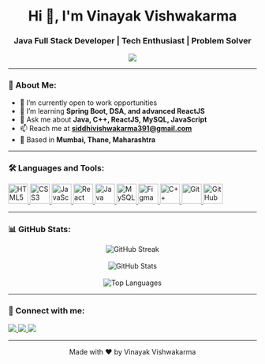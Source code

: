 <h1 align="center">Hi 👋, I'm Vinayak Vishwakarma</h1>
<h3 align="center">Java Full Stack Developer | Tech Enthusiast | Problem Solver</h3>

<p align="center">
  <img src="https://readme-typing-svg.herokuapp.com?color=%23F70000&size=22&center=true&vCenter=true&lines=Java+Full+Stack+Developer;Frontend+%7C+Backend+%7C+Database;ReactJS+%7C+Spring+Boot+%7C+MySQL;Let's+build+something+awesome!+💻" />
</p>

---

### 💫 About Me:
- 🔭 I’m currently open to work opportunities  
- 🌱 I’m learning **Spring Boot, DSA, and advanced ReactJS**  
- 💬 Ask me about **Java, C++, ReactJS, MySQL, JavaScript**  
- 📫 Reach me at **siddhivishwakarma391@gmail.com**  
- 💼 Based in **Mumbai, Thane, Maharashtra**  

---

### 🛠️ Languages and Tools:

<p align="left">
  <a href="https://developer.mozilla.org/en-US/docs/Web/HTML" target="_blank">
    <img src="https://cdn.jsdelivr.net/gh/devicons/devicon/icons/html5/html5-original.svg" alt="HTML5" width="40" height="40"/>
  </a>
  <a href="https://developer.mozilla.org/en-US/docs/Web/CSS" target="_blank">
    <img src="https://cdn.jsdelivr.net/gh/devicons/devicon/icons/css3/css3-original.svg" alt="CSS3" width="40" height="40"/>
  </a>
  <a href="https://developer.mozilla.org/en-US/docs/Web/JavaScript" target="_blank">
    <img src="https://cdn.jsdelivr.net/gh/devicons/devicon/icons/javascript/javascript-original.svg" alt="JavaScript" width="40" height="40"/>
  </a>
  <a href="https://reactjs.org/" target="_blank">
    <img src="https://cdn.jsdelivr.net/gh/devicons/devicon/icons/react/react-original.svg" alt="React" width="40" height="40"/>
  </a>
  <a href="https://www.java.com/" target="_blank">
    <img src="https://cdn.jsdelivr.net/gh/devicons/devicon/icons/java/java-original.svg" alt="Java" width="40" height="40"/>
  </a>
  <a href="https://www.mysql.com/" target="_blank">
    <img src="https://cdn.jsdelivr.net/gh/devicons/devicon/icons/mysql/mysql-original.svg" alt="MySQL" width="40" height="40"/>
  </a>
  <a href="https://www.figma.com/" target="_blank">
    <img src="https://cdn.jsdelivr.net/gh/devicons/devicon/icons/figma/figma-original.svg" alt="Figma" width="40" height="40"/>
  </a>
  <a href="https://cplusplus.com/" target="_blank">
    <img src="https://cdn.jsdelivr.net/gh/devicons/devicon/icons/cplusplus/cplusplus-original.svg" alt="C++" width="40" height="40"/>
  </a>
  <a href="https://git-scm.com/" target="_blank">
    <img src="https://cdn.jsdelivr.net/gh/devicons/devicon/icons/git/git-original.svg" alt="Git" width="40" height="40"/>
  </a>
  <a href="https://github.com/Iam-Vinayak" target="_blank">
    <img src="https://cdn.jsdelivr.net/gh/devicons/devicon/icons/github/github-original.svg" alt="GitHub" width="40" height="40"/>
  </a>
</p>

---

### 📊 GitHub Stats:
<p align="center">
    <img src="https://streak-stats.demolab.com/?user=Iam-Vinayak&theme=tokyonight" alt="GitHub Streak" />
  <br/><br/>
  <img src="https://github-readme-stats.vercel.app/api?username=Iam-Vinayak&show_icons=true&theme=tokyonight" alt="GitHub Stats"/>
  <br/><br/>
  <img src="https://github-readme-stats.vercel.app/api/top-langs/?username=Iam-Vinayak&layout=compact&theme=tokyonight" alt="Top Languages"/>
</p>


---

### 🔗 Connect with me:
<p>
  <a href="https://www.linkedin.com/in/vinayak-vishwakarma-b42876255" target="_blank">
    <img src="https://img.shields.io/badge/LinkedIn-blue?style=for-the-badge&logo=linkedin&logoColor=white" />
  </a>
  <a href="mailto:siddhivishwakarma391@gmail.com" target="_blank">
    <img src="https://img.shields.io/badge/Gmail-D14836?style=for-the-badge&logo=gmail&logoColor=white" />
  </a>
  <a href="https://github.com/Iam-Vinayak" target="_blank">
    <img src="https://img.shields.io/badge/GitHub-333?style=for-the-badge&logo=github&logoColor=white" />
  </a>
</p>

---

<p align="center">
  Made with ❤️ by Vinayak Vishwakarma
</p>
